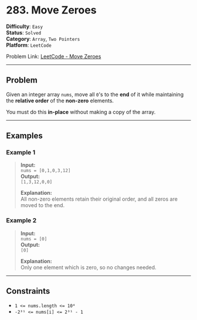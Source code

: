 # 283. Move Zeroes

**Difficulty**: `Easy`  
**Status**: `Solved`  
**Category**: `Array`, `Two Pointers`  
**Platform**: `LeetCode`

Problem Link: [LeetCode - Move Zeroes](https://leetcode.com/problems/move-zeroes/description/?envType=study-plan-v2&envId=programming-skills)

---

## Problem

Given an integer array `nums`, move all `0`'s to the **end** of it while maintaining the **relative order** of the **non-zero** elements.

You must do this **in-place** without making a copy of the array.

---

## Examples

### Example 1

> **Input:**  
> `nums = [0,1,0,3,12]`  
> **Output:**  
> `[1,3,12,0,0]`
>
> **Explanation:**  
> All non-zero elements retain their original order, and all zeros are moved to the end.

### Example 2

> **Input:**  
> `nums = [0]`  
> **Output:**  
> `[0]`
>
> **Explanation:**  
> Only one element which is zero, so no changes needed.

---

## Constraints

- `1 <= nums.length <= 10⁴`
- `-2³¹ <= nums[i] <= 2³¹ - 1`
